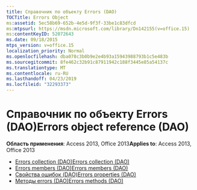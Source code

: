 ```yaml
---
title: Справочник по объекту Errors (DAO)
TOCTitle: Errors Object
ms:assetid: 5ec58b69-652b-4e5d-9f3f-33be1c83dfcd
ms:mtpsurl: https://msdn.microsoft.com/library/Dn142155(v=office.15)
ms:contentKeyID: 52072643
ms.date: 09/18/2015
mtps_version: v=office.15
localization_priority: Normal
ms.openlocfilehash: dba078c3b0b9e2e4b93a15943988793b1c5e483b
ms.sourcegitcommit: 8fe462c32b91c87911942c188f3445e85a54137c
ms.translationtype: MT
ms.contentlocale: ru-RU
ms.lasthandoff: 04/23/2019
ms.locfileid: "32293373"
---
```

# <a name="errors-object-reference-dao"></a><span data-ttu-id="cfcaa-102">Справочник по объекту Errors (DAO)</span><span class="sxs-lookup"><span data-stu-id="cfcaa-102">Errors object reference (DAO)</span></span>

<span data-ttu-id="cfcaa-103">**Область применения**: Access 2013, Office 2013</span><span class="sxs-lookup"><span data-stu-id="cfcaa-103">**Applies to**: Access 2013, Office 2013</span></span>

- [<span data-ttu-id="cfcaa-104">Errors collection (DAO)</span><span class="sxs-lookup"><span data-stu-id="cfcaa-104">Errors collection (DAO)</span></span>](errors-collection-dao.md)
- [<span data-ttu-id="cfcaa-105">Errors members (DAO)</span><span class="sxs-lookup"><span data-stu-id="cfcaa-105">Errors members (DAO)</span></span>](errors-members-dao.md)
- [<span data-ttu-id="cfcaa-106">Свойства ошибок (DAO)</span><span class="sxs-lookup"><span data-stu-id="cfcaa-106">Errors properties (DAO)</span></span>](errors-properties-dao.md)
- [<span data-ttu-id="cfcaa-107">Методы errors (DAO)</span><span class="sxs-lookup"><span data-stu-id="cfcaa-107">Errors methods (DAO)</span></span>](errors-methods-dao.md)

